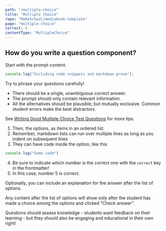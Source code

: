 ```yaml
---
path: "/multiple-choice"
title: "Multiple Choice"
repo: "MakeSchool/mediabook-template"
page: "multiple-choice"
correct: 5
contentType: "MultipleChoice"
---
```


## How do you write a question component?

Start with the prompt content.

```js
console.log("Including code snippets and markdown prose");
```

Try to phrase your questions carefully!

- There should be a single, unambiguous correct answer.
- The prompt should only contain relevant information.
- All the alternatives should be plausible, but mutually exclusive. Common student errors make the best distractors.

See [Writing Good Multiple Choice Test Questions](https://cft.vanderbilt.edu/guides-sub-pages/writing-good-multiple-choice-test-questions/) for more tips.

1. Then, the options, as items in an ordered list.
2. Remember, markdown lists can run over multiple lines
  as long as you indent on subsequent lines
3. They can have code inside the option, like this

  ```js
  console.log("Some code")
  ```

4. Be sure to indicate which number is the correct one with the `correct` key in the frontmatter!
5. In this case, number 5 is correct.


Optionally, you can include an explanation for the answer after the list of options.

Any content after the list of options will show only after the student has made a choice among the options and clicked "Check answer".

Questions should assess knowledge - students want feedback on their learning - but they should also be engaging and educational in their own right!